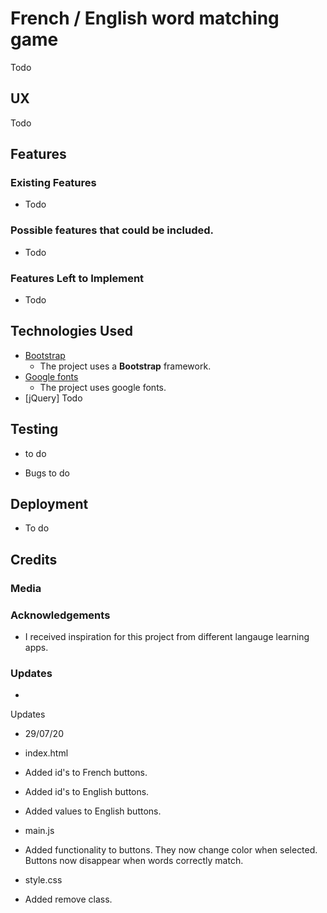 # French / English word matching game

Todo
 
## UX
 

Todo 

## Features


 
### Existing Features

- Todo 


### Possible features that could be included. 
- Todo  


### Features Left to Implement
- Todo

## Technologies Used


- [Bootstrap](https://getbootstrap.com/)
    - The project uses a **Bootstrap** framework. 
- [Google fonts](https://fonts.google.com)
	- The project uses google fonts.
- [jQuery] Todo

## Testing

- to do
    

- Bugs 
	to do 


## Deployment

- To do


## Credits

### Media


### Acknowledgements

- I received inspiration for this project from different langauge learning apps. 


### Updates 

- 
Updates 

- 29/07/20

- index.html

- Added id's to French buttons. 
- Added id's to English buttons. 
- Added values to English buttons. 

- main.js

- Added functionality to buttons. They now change color when selected. Buttons now disappear when words correctly match. 

- style.css

- Added remove class. 

